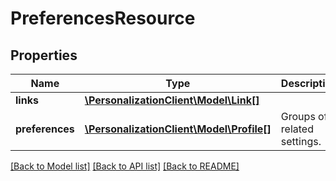 # PreferencesResource

## Properties
Name | Type | Description | Notes
------------ | ------------- | ------------- | -------------
**links** | [**\PersonalizationClient\Model\Link[]**](Link.md) |  | [optional] 
**preferences** | [**\PersonalizationClient\Model\Profile[]**](Profile.md) | Groups of related settings. | 

[[Back to Model list]](../README.md#documentation-for-models) [[Back to API list]](../README.md#documentation-for-api-endpoints) [[Back to README]](../README.md)


